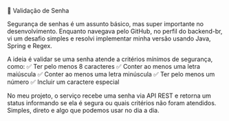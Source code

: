 🔐 Validação de Senha 

Segurança de senhas é um assunto básico, mas super importante no desenvolvimento. Enquanto navegava pelo GitHub, no perfil do backend-br, vi um desafio simples e resolvi implementar minha versão usando Java, Spring e Regex.

A ideia é validar se uma senha atende a critérios mínimos de segurança, como:
✅ Ter pelo menos 8 caracteres
✅ Conter ao menos uma letra maiúscula
✅ Conter ao menos uma letra minúscula
✅ Ter pelo menos um número
✅ Incluir um caractere especial

No meu projeto, o serviço recebe uma senha via API REST e retorna um status informando se ela é segura ou quais critérios não foram atendidos. Simples, direto e algo que podemos usar no dia a dia.
